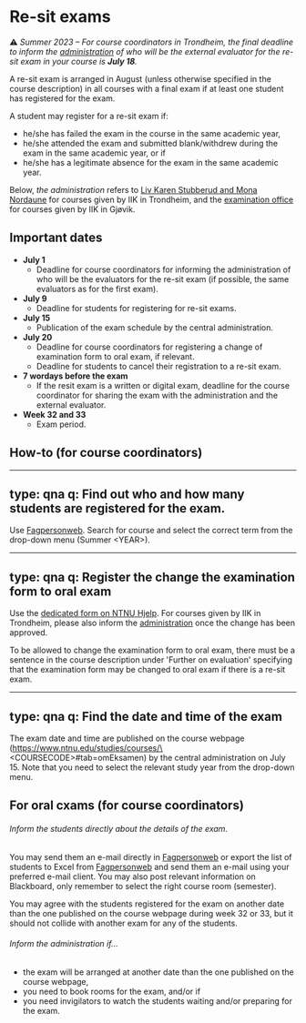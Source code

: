# Re-sit exams

:warning:
*Summer 2023 – For course coordinators in Trondheim, the final deadline to inform the [administration](mailto:liv.k.stubberud@ntnu.no,mona.nordaune@ntnu.no) of who will be the external evaluator for the re-sit exam in your course is **July 18**.*


A re-sit exam is arranged in August (unless otherwise specified in the course description) in all courses with a final exam if at least one student has registered for the exam.


A student may register for a re-sit exam if:
* he/she has failed the exam in the course in the same academic year,
* he/she attended the exam and submitted blank/withdrew during the exam in the same academic year, or if
* he/she has a legitimate absence for the exam in the same academic year.


Below, *the administration* refers to [Liv Karen Stubberud and Mona Nordaune](mailto:liv.k.stubberud@ntnu.no,mona.nordaune@ntnu.no) for courses given by IIK in Trondheim, and the [examination office](mailto:eksamen@gjovik.ntnu.no) for courses given by IIK in Gjøvik.



## Important dates

* **July 1**
    - Deadline for course coordinators for informing the administration of who will be the evaluators for the re-sit exam (if possible, the same evaluators as for the first exam).
* **July 9**
    - Deadline for students for registering for re-sit exams.
* **July 15**
    - Publication of the exam schedule by the central administration.
* **July 20**
    - Deadline for course coordinators for registering a change of examination form to oral exam, if relevant. 
    - Deadline for students to cancel their registration to a re-sit exam.
* **7 wordays before the exam**
    - If the resit exam is a written or digital exam, deadline for the course coordinator for sharing the exam with the administration and the external evaluator.
* **Week 32 and 33**
    - Exam period.

    

## How-to (for course coordinators)

---
type: qna
q: Find out who and how many students are registered for the exam.
---
Use [Fagpersonweb](https://fsweb.no/fagpersonweb/login.jsf?inst=fsntnu). Search for course and select the correct term from the drop-down menu (Summer \<YEAR\>).


---
type: qna
q: Register the change the examination form to oral exam
---
Use the [dedicated form on NTNU Hjelp](https://hjelp.ntnu.no/tas/public/ssp/content/serviceflow?unid=8376ff01cd354b10aedb6151c136bd87).
For courses given by IIK in Trondheim, please also inform the [administration](mailto:liv.k.stubberud@ntnu.no,mona.nordaune@ntnu.no) once the change has been approved.

To be allowed to change the examination form to oral exam, there must be a sentence in the course description under 'Further on evaluation' specifying that the examination form may be changed to oral exam if there is a re-sit exam.


---
type: qna
q: Find the date and time of the exam
---
The exam date and time are published on the course webpage (https://www.ntnu.edu/studies/courses/\<COURSECODE\>#tab=omEksamen) by the central administration on July 15. Note that you need to select the relevant study year from the drop-down menu.



## For oral cxams (for course coordinators)

###### Inform the students directly about the details of the exam.

You may send them an e-mail directly in [Fagpersonweb](https://fsweb.no/fagpersonweb/login.jsf?inst=fsntnu) or export the list of students to Excel from [Fagpersonweb](https://fsweb.no/fagpersonweb/login.jsf?inst=fsntnu) and send them an e-mail using your preferred e-mail client. You may also post relevant information on Blackboard, only remember to select the right course room (semester).

You may agree with the students registered for the exam on another date than the one published on the course webpage during week 32 or 33, but it should not collide with another exam for any of the students.

###### Inform the administration if…

* the exam will be arranged at another date than the one published on the course webpage,
* you need to book rooms for the exam, and/or if
* you need invigilators to watch the students waiting and/or preparing for the exam.
